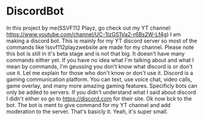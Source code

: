 # DiscordBot
In this project by me(SSVF112 Playz, go check out my YT channel: https://www.youtube.com/channel/UC-1IzGS1Va2-r6Bs2W-Lf4g) I am making a discord bot. This is mainly for my YT discord server so most of the commands like !ssvf112playzwebsite are made for my channel. Please note this bot is still in it's beta stage and is not that big. It doesn't have many commands either yet. If you have no idea what I'm talking about and what I mean by commands, I'm geussing you don't know what discord is or don't use it. Let me explain for those who don't know or don't use it. Discord is a gaming communication platform. You can text, use voice chat, video calls, game overlay, and many more amazing gaming features. Specificly bots can only be added to servers. If you didn't understand what I said about discord I didn't either so go to https://discord.com for their site. Ok now bck to the bot. The bot is ment to give command for my YT channel and add moderation to the server. That's basicly it. Yeah, it's super small.
